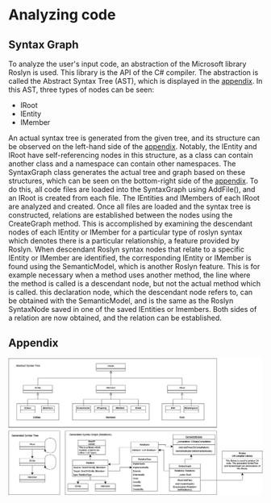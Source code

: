 # Analyzing code

## Syntax Graph

To analyze the user's input code, an abstraction of the Microsoft
library Roslyn is used. This library is the API of the C# compiler. The
abstraction is called the Abstract Syntax Tree (AST), which is displayed
in the [appendix](#appendix). In this AST, three types of nodes can be
seen:

-   IRoot
-   IEntity
-   IMember

An actual syntax tree is generated from the given tree, and its
structure can be observed on the left-hand side of the [appendix](#appendix). 
Notably, the IEntity and IRoot have self-referencing nodes in this structure, as a class can contain another
class and a namespace can contain other namespaces. The SyntaxGraph
class generates the actual tree and graph based on these structures,
which can be seen on the bottom-right side of the [appendix](#appendix). To do this, all code files are loaded into
the SyntaxGraph using AddFile(), and an IRoot is created from each file.
The IEntities and IMembers of each IRoot are analyzed and created. Once
all files are loaded and the syntax tree is constructed, relations are
established between the nodes using the CreateGraph method. This is
accomplished by examining the descendant nodes of each IEntity or
IMember for a particular type of roslyn syntax which denotes there is a
particular relationship, a feature provided by Roslyn. When descendant
Roslyn syntax nodes that relate to a specific IEntity or IMember are
identified, the corresponding IEntity or IMember is found using the
SemanticModel, which is another Roslyn feature. This is for example
necessary when a method uses another method, the line where the method
is called is a descendant node, but not the actual method which is
called. this declaration node, which the descendant node refers to, can
be obtained with the SemanticModel, and is the same as the Roslyn
SyntaxNode saved in one of the saved IEntities or Imembers. Both sides
of a relation are now obtained, and the relation can be established.

## Appendix

![easter egg](images/syntax_graph_uml.png "A generalized UML diagram of the abstract syntax tree, generated syntax tree and the syntax graph.")
